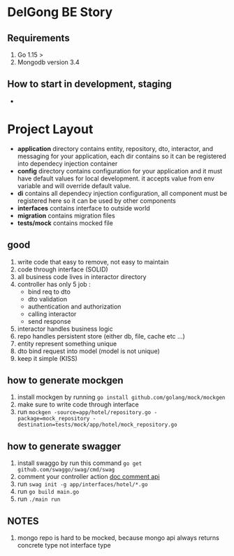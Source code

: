 # DelGong BE Story

## Requirements
1. Go 1.15 >
2. Mongodb version 3.4

## How to start in development, staging
- 
# Project Layout
- **application** directory contains entity, repository, dto, interactor, and messaging for your application, each dir contains
  so it can be registered into dependecy injection container
- **config** directory contains configuration for your application and it must have default values for local development.
  it accepts value from env variable and will override default value.
- **di** contains all dependecy injection configuration, all component must be registered here so it can be used by other components
- **interfaces** contains interface to outside world
- **migration** contains migration files
- **tests/mock** contains mocked file 

## good
1. write code that easy to remove, not easy to maintain
2. code through interface (SOLID)
3. all business code lives in interactor directory
4. controller has only 5 job :
    - bind req to dto
    - dto validation
    - authentication and authorization
    - calling interactor
    - send response
5. interactor handles business logic
6. repo handles persistent store (either db, file, cache etc ...)
7. entity represent something unique
7. dto bind request into model (model is not unique)
6. keep it simple (KISS)


## how to generate mockgen
1. install mockgen by running ```go install github.com/golang/mock/mockgen```
2. make sure to write code through interface
3. run ```mockgen -source=app/hotel/repository.go -package=mock_repository -destination=tests/mock/app/hotel/mock_repository.go```

## how to generate swagger
1. install swaggo by run this command ```go get github.com/swaggo/swag/cmd/swag```
2. comment your controller action [doc comment api](https://github.com/swaggo/swag#declarative-comments-format)
3. run ```swag init -g app/interfaces/hotel/*.go```
4. run ```go build main.go```
5. run ```./main run```

## NOTES
1. mongo repo is hard to be mocked, because mongo api always returns concrete type not interface type
